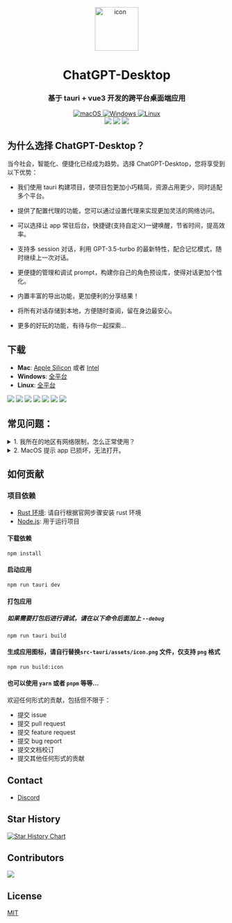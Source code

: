 <div align=center>
  <a href='https://github.com/bilibili-ayang/ChatGPT-Desktop'>
    <img height=100 src='./src-tauri/assets/icon.png' alt='icon' />
  </a>

  <h1>ChatGPT-Desktop</h1>

  <h3>基于 tauri + vue3 开发的跨平台桌面端应用</h3>

  <div>
    <a href="https://github.com/bilibili-ayang/ChatGPT-Desktop/releases/latest">
      <img alt="macOS" src="https://img.shields.io/badge/-macOS-black?style=flat-square&logo=apple&logoColor=white" />
    </a>
    <a href="https://github.com/bilibili-ayang/ChatGPT-Desktop/releases/latest">
      <img alt="Windows" src="https://img.shields.io/badge/-Windows-blue?style=flat-square&logo=windows&logoColor=white" />
    </a>
    <a href="https://github.com/bilibili-ayang/ChatGPT-Desktop/releases/latest">
      <img alt="Linux" src="https://img.shields.io/badge/-Linux-yellow?style=flat-square&logo=linux&logoColor=white" />
    </a>
  </div>

  <div>
    <img src="https://img.shields.io/github/license/bilibili-ayang/ChatGPT-Desktop?style=flat-square" />
    <img src="https://img.shields.io/github/package-json/v/bilibili-ayang/ChatGPT-Desktop?style=flat-square" />
    <img src="https://img.shields.io/github/downloads/bilibili-ayang/ChatGPT-Desktop/total?style=flat-square" />
  </div>
</div>

## 为什么选择 ChatGPT-Desktop？

当今社会，智能化、便捷化已经成为趋势。选择 ChatGPT-Desktop，您将享受到以下优势：

- 我们使用 tauri 构建项目，使项目包更加小巧精简，资源占用更少，同时适配多个平台。

- 提供了配置代理的功能，您可以通过设置代理来实现更加灵活的网络访问。

- 可以选择让 app 常驻后台，快捷键(支持自定义)一键唤醒，节省时间，提高效率。

- 支持多 session 对话，利用 GPT-3.5-turbo 的最新特性，配合记忆模式，随时继续上一次对话。

- 更便捷的管理和调试 prompt，构建你自己的角色预设库，使得对话更加个性化。

- 内置丰富的导出功能，更加便利的分享结果！

- 将所有对话存储到本地，方便随时查阅，留在身边最安心。

- 更多的好玩的功能，有待与你一起探索...

## 下载

- **Mac**: [Apple Silicon](https://github.com/ChatGPT-Desktop/ChatGPT-Desktop/releases/download/v0.0.8/ChatGPT-Desktop_0.0.8_aarch64.dmg) 或者 [Intel](https://github.com/ChatGPT-Desktop/ChatGPT-Desktop/releases/download/v0.0.8/ChatGPT-Desktop_0.0.8_x64.dmg)
- **Windows**: [全平台](https://github.com/ChatGPT-Desktop/ChatGPT-Desktop/releases/download/v0.0.8/ChatGPT-Desktop_0.0.8_x64_zh-CN.msi)
- **Linux**: [全平台](https://github.com/ChatGPT-Desktop/ChatGPT-Desktop/releases/download/v0.0.8/chat-gpt-desktop_0.0.8_amd64.deb)

<img src='./images/theme.gif' />
<img src='./images/home.png' />
<img src='./images/settings.png' />
<img src='./images/role-1.png' />
<img src='./images/session-1.png' />
<img src='./images/session-2.png' />
<img src='./images/history.png' />

## 常见问题：

<details>
<summary>1. 我所在的地区有网络限制，怎么正常使用？</summary>

可以使用我们提供的[解决方案](https://github.com/ChatGPT-Desktop/ChatGPT-Desktop-Porxy)

</details>

<details>
<summary>2. MacOS 提示 app 已损坏，无法打开。</summary>
<img width='300' src='./images/problem-1.png' />

参考 huazai 大佬的[解决办法](https://zhuanlan.zhihu.com/p/135948430)

</details>

## 如何贡献

### 项目依赖

- [Rust 环境](https://tauri.app/v1/guides/getting-started/prerequisites/): 请自行根据官网步骤安装 rust 环境
- [Node.js](https://nodejs.org/en/): 用于运行项目

#### 下载依赖

```shell
npm install
```

#### 启动应用

```shell
npm run tauri dev
```

#### 打包应用

##### 如果需要打包后进行调试，请在以下命令后面加上 `--debug`

```shell
npm run tauri build
```

#### 生成应用图标，请自行替换`src-tauri/assets/icon.png` 文件，仅支持 `png` 格式

```shell
npm run build:icon
```

#### 也可以使用 `yarn` 或者 `pnpm` 等等...

欢迎任何形式的贡献，包括但不限于：

- 提交 issue
- 提交 pull request
- 提交 feature request
- 提交 bug report
- 提交文档校订
- 提交其他任何形式的贡献

## Contact

- [Discord](https://discord.gg/jg4waryfA6)

## Star History

[![Star History Chart](https://api.star-history.com/svg?repos=ChatGPT-Desktop/ChatGPT-Desktop&type=Date)](https://star-history.com/#ChatGPT-Desktop/ChatGPT-Desktop&Date)

## Contributors

<a href="https://github.com/bilibili-ayang/ChatGPT-Desktop/graphs/contributors">
  <img src="https://contrib.rocks/image?repo=bilibili-ayang/ChatGPT-Desktop" />
</a>

## License

[MIT](./LICENSE)
